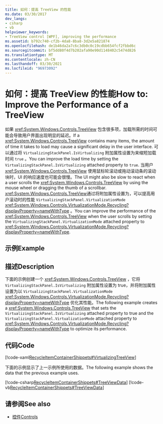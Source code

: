 ```yaml
---
title: 如何：提高 TreeView 的性能
ms.date: 03/30/2017
dev_langs:
- csharp
- vb
helpviewer_keywords:
- TreeView control [WPF], improving the performance
ms.assetid: b792c740-cf2b-4da8-8ba8-3d2e5a821874
ms.openlocfilehash: de1b46da2a7c6c3db0c0c19cdbb654fcf2fbbd6c
ms.sourcegitcommit: bf5dd80f4d7b202afa90e90d1148402c5474d826
ms.translationtype: MT
ms.contentlocale: zh-CN
ms.lasthandoff: 03/30/2021
ms.locfileid: "96973092"
---
```

# <a name="how-to-improve-the-performance-of-a-treeview"></a><span data-ttu-id="3012d-102">如何：提高 TreeView 的性能</span><span class="sxs-lookup"><span data-stu-id="3012d-102">How to: Improve the Performance of a TreeView</span></span>
<span data-ttu-id="3012d-103">如果 <xref:System.Windows.Controls.TreeView> 包含很多项，加载所需的时间可能会导致用户界面出现明显的延迟。</span><span class="sxs-lookup"><span data-stu-id="3012d-103">If a <xref:System.Windows.Controls.TreeView> contains many items, the amount of time it takes to load may cause a significant delay in the user interface.</span></span> <span data-ttu-id="3012d-104">可以通过将 `VirtualizingStackPanel.IsVirtualizing` 附加属性设置为来缩短加载时间 `true` 。</span><span class="sxs-lookup"><span data-stu-id="3012d-104">You can improve the load time by setting the `VirtualizingStackPanel.IsVirtualizing` attached property to `true`.</span></span>  <span data-ttu-id="3012d-105">当用户 <xref:System.Windows.Controls.TreeView> 使用鼠标轮滚动或拖动滚动条的滚动块时，UI 的响应速度也可能会很慢。</span><span class="sxs-lookup"><span data-stu-id="3012d-105">The UI might also be slow to react when a user scrolls the <xref:System.Windows.Controls.TreeView> by using the mouse wheel or dragging the thumb of a scrollbar.</span></span> <span data-ttu-id="3012d-106"><xref:System.Windows.Controls.TreeView>通过将附加属性设置为，可以提高用户滚动时的性能 `VirtualizingStackPanel.VirtualizationMode` <xref:System.Windows.Controls.VirtualizationMode.Recycling?displayProperty=nameWithType> 。</span><span class="sxs-lookup"><span data-stu-id="3012d-106">You can improve the performance of the <xref:System.Windows.Controls.TreeView> when the user scrolls by setting the `VirtualizingStackPanel.VirtualizationMode` attached property to <xref:System.Windows.Controls.VirtualizationMode.Recycling?displayProperty=nameWithType>.</span></span>  
  
## <a name="example"></a><span data-ttu-id="3012d-107">示例</span><span class="sxs-lookup"><span data-stu-id="3012d-107">Example</span></span>  
  
## <a name="description"></a><span data-ttu-id="3012d-108">描述</span><span class="sxs-lookup"><span data-stu-id="3012d-108">Description</span></span>  
<span data-ttu-id="3012d-109">下面的示例创建一个 <xref:System.Windows.Controls.TreeView> ，它将 `VirtualizingStackPanel.IsVirtualizing` 附加属性设置为 true，并将附加属性设置为以 `VirtualizingStackPanel.VirtualizationMode` <xref:System.Windows.Controls.VirtualizationMode.Recycling?displayProperty=nameWithType> 优化其性能。</span><span class="sxs-lookup"><span data-stu-id="3012d-109">The following example creates a <xref:System.Windows.Controls.TreeView> that sets the `VirtualizingStackPanel.IsVirtualizing` attached property to true and the `VirtualizingStackPanel.VirtualizationMode` attached property to <xref:System.Windows.Controls.VirtualizationMode.Recycling?displayProperty=nameWithType> to optimize its performance.</span></span>  
  
## <a name="code"></a><span data-ttu-id="3012d-110">代码</span><span class="sxs-lookup"><span data-stu-id="3012d-110">Code</span></span>  
 [!code-xaml[RecycleItemContainerShippets#VirtualizingTreeView](~/samples/snippets/csharp/VS_Snippets_Wpf/RecycleItemContainerShippets/CSharp/Window1.xaml#virtualizingtreeview)]  
  
 <span data-ttu-id="3012d-111">下面的示例显示了上一示例所使用的数据。</span><span class="sxs-lookup"><span data-stu-id="3012d-111">The following example shows the data that the previous example uses.</span></span>  
  
 [!code-csharp[RecycleItemContainerShippets#TreeViewData](~/samples/snippets/csharp/VS_Snippets_Wpf/RecycleItemContainerShippets/CSharp/Window1.xaml.cs#treeviewdata)]
 [!code-vb[RecycleItemContainerShippets#TreeViewData](~/samples/snippets/visualbasic/VS_Snippets_Wpf/RecycleItemContainerShippets/visualbasic/window1.xaml.vb#treeviewdata)]  
  
## <a name="see-also"></a><span data-ttu-id="3012d-112">请参阅</span><span class="sxs-lookup"><span data-stu-id="3012d-112">See also</span></span>

- [<span data-ttu-id="3012d-113">控件</span><span class="sxs-lookup"><span data-stu-id="3012d-113">Controls</span></span>](../advanced/optimizing-performance-controls.md)
